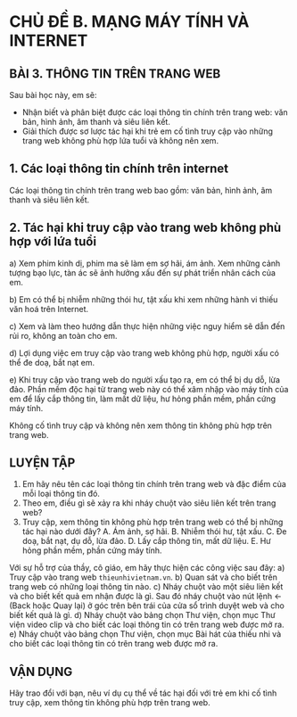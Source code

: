 # CHỦ ĐỀ B. MẠNG MÁY TÍNH VÀ INTERNET

## BÀI 3. THÔNG TIN TRÊN TRANG WEB

Sau bài học này, em sẽ:
- Nhận biết và phân biệt được các loại thông tin chính trên trang web: văn bản, hình ảnh, âm thanh và siêu liên kết.
- Giải thích được sơ lược tác hại khi trẻ em cố tình truy cập vào những trang web không phù hợp lứa tuổi và không nên xem.

## 1. Các loại thông tin chính trên internet
Các loại thông tin chính trên trang web bao gồm: văn bản, hình ảnh, âm thanh và siêu liên kết.

## 2. Tác hại khi truy cập vào trang web không phù hợp với lứa tuổi
a) Xem phim kinh dị, phim ma sẽ làm em sợ hãi, ám ảnh. Xem những cảnh tượng bạo lực, tàn ác sẽ ảnh hưởng xấu đến sự phát triển nhân cách của em.

b) Em có thể bị nhiễm những thói hư, tật xấu khi xem những hành vi thiếu văn hoá trên Internet.

c) Xem và làm theo hướng dẫn thực hiện những việc nguy hiểm sẽ dẫn đến rủi ro, không an toàn cho em.

d) Lợi dụng việc em truy cập vào trang web không phù hợp, người xấu có thể đe doạ, bắt nạt em.

e) Khi truy cập vào trang web do người xấu tạo ra, em có thể bị dụ dỗ, lừa đảo. Phần mềm độc hại từ trang web này có thể xâm nhập vào máy tính của em để lấy cắp thông tin, làm mất dữ liệu, hư hỏng phần mềm, phần cứng máy tính.

Không cố tình truy cập và không nên xem thông tin không phù hợp trên trang web.
## LUYỆN TẬP
1. Em hãy nêu tên các loại thông tin chính trên trang web và đặc điểm của mỗi loại thông tin đó.
2. Theo em, điều gì sẽ xảy ra khi nháy chuột vào siêu liên kết trên trang web?
3. Truy cập, xem thông tin không phù hợp trên trang web có thể bị những tác hại nào dưới đây?
A. Ám ảnh, sợ hãi.
B. Nhiễm thói hư, tật xấu.
C. Đe doạ, bắt nạt, dụ dỗ, lừa đảo.
D. Lấy cắp thông tin, mất dữ liệu.
E. Hư hỏng phần mềm, phần cứng máy tính.

Với sự hỗ trợ của thầy, cô giáo, em hãy thực hiện các công việc sau đây:
a) Truy cập vào trang web `thieunhivietnam.vn`.
b) Quan sát và cho biết trên trang web có những loại thông tin nào.
c) Nháy chuột vào một siêu liên kết và cho biết kết quả em nhận được là gì. Sau đó nháy chuột vào nút lệnh <- (Back hoặc Quay lại) ở góc trên bên trái của cửa sổ trình duyệt web và cho biết kết quả là gì.
d) Nháy chuột vào bảng chọn Thư viện, chọn mục Thư viện video clip và cho biết các loại thông tin có trên trang web được mở ra.
e) Nháy chuột vào bảng chọn Thư viện, chọn mục Bài hát của thiếu nhi và cho biết các loại thông tin có trên trang web được mở ra.

## VẬN DỤNG
Hãy trao đổi với bạn, nêu ví dụ cụ thể về tác hại đối với trẻ em khi cố tình truy cập, xem thông tin không phù hợp trên trang web.
